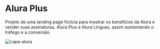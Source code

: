 # Alura Plus
Projeto de uma landing page fictícia para mostrar os benefícios da Alura e vender suas assinaturas, Alura Plus e Alura Línguas, assim aumentando o tráfego e a conversão.

![capa-alura](https://github.com/RozangelaPeixoto/alura-plus/assets/140510936/8ed23319-0196-4e34-8118-b25d2a5064f3)
